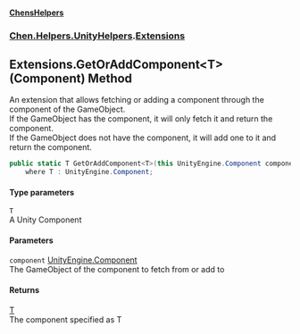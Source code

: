 #### [ChensHelpers](index 'index')
### [Chen.Helpers.UnityHelpers](Chen_Helpers_UnityHelpers 'Chen.Helpers.UnityHelpers').[Extensions](Chen_Helpers_UnityHelpers_Extensions 'Chen.Helpers.UnityHelpers.Extensions')
## Extensions.GetOrAddComponent&lt;T&gt;(Component) Method
An extension that allows fetching or adding a component through the component of the GameObject.  
If the GameObject has the component, it will only fetch it and return the component.  
If the GameObject does not have the component, it will add one to it and return the component.  
```csharp
public static T GetOrAddComponent<T>(this UnityEngine.Component component)
    where T : UnityEngine.Component;
```
#### Type parameters
<a name='Chen_Helpers_UnityHelpers_Extensions_GetOrAddComponent_T_(UnityEngine_Component)_T'></a>
`T`  
A Unity Component
  
#### Parameters
<a name='Chen_Helpers_UnityHelpers_Extensions_GetOrAddComponent_T_(UnityEngine_Component)_component'></a>
`component` [UnityEngine.Component](https://docs.microsoft.com/en-us/dotnet/api/UnityEngine.Component 'UnityEngine.Component')  
The GameObject of the component to fetch from or add to
  
#### Returns
[T](Chen_Helpers_UnityHelpers_Extensions_GetOrAddComponent_T_(UnityEngine_Component)#Chen_Helpers_UnityHelpers_Extensions_GetOrAddComponent_T_(UnityEngine_Component)_T 'Chen.Helpers.UnityHelpers.Extensions.GetOrAddComponent&lt;T&gt;(UnityEngine.Component).T')  
The component specified as T
